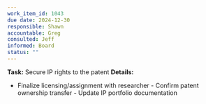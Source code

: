 ```yaml
---
work_item_id: 1043
due date: 2024-12-30
responsible: Shawn
accountable: Greg
consulted: Jeff
informed: Board
status: ""
---
```


**Task:** Secure IP rights to the patent
**Details:**
- Finalize licensing/assignment with researcher - Confirm patent ownership transfer - Update IP portfolio documentation
